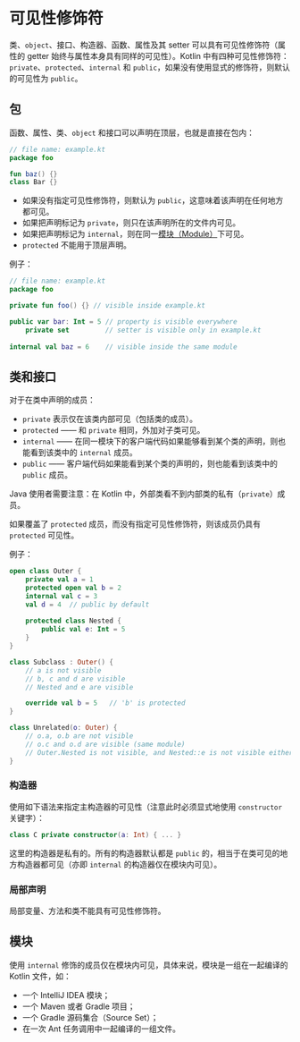 # 可见性修饰符

类、`object`、接口、构造器、函数、属性及其 setter 可以具有可见性修饰符（属性的 getter 始终与属性本身具有同样的可见性）。Kotlin 中有四种可见性修饰符：`private`、`protected`、`internal` 和 `public`，如果没有使用显式的修饰符，则默认的可见性为 `public`。


## 包

函数、属性、类、`object` 和接口可以声明在顶层，也就是直接在包内：

```kotlin
// file name: example.kt
package foo

fun baz() {}
class Bar {}
```

- 如果没有指定可见性修饰符，则默认为 `public`，这意味着该声明在任何地方都可见。
- 如果把声明标记为 `private`，则只在该声明所在的文件内可见。
- 如果把声明标记为 `internal`，则在同一[模块（Module）](https://github.com/nex3z/kotlin-reference-cn/blob/master/reference/classes-and-objects/visibility-modifiers.md#模块)下可见。
- `protected` 不能用于顶层声明。

例子：
```kotlin
// file name: example.kt
package foo

private fun foo() {} // visible inside example.kt

public var bar: Int = 5 // property is visible everywhere
    private set         // setter is visible only in example.kt
    
internal val baz = 6    // visible inside the same module
```


## 类和接口

对于在类中声明的成员：

- `private` 表示仅在该类内部可见（包括类的成员）。
- `protected` —— 和 `private` 相同，外加对子类可见。
- `internal` —— 在同一模块下的客户端代码如果能够看到某个类的声明，则也能看到该类中的 `internal` 成员。
- `public` —— 客户端代码如果能看到某个类的声明的，则也能看到该类中的 `public` 成员。

Java 使用者需要注意：在 Kotlin 中，外部类看不到内部类的私有（`private`）成员。

如果覆盖了 `protected` 成员，而没有指定可见性修饰符，则该成员仍具有 `protected` 可见性。

例子：

```kotlin
open class Outer {
    private val a = 1
    protected open val b = 2
    internal val c = 3
    val d = 4  // public by default
    
    protected class Nested {
        public val e: Int = 5
    }
}

class Subclass : Outer() {
    // a is not visible
    // b, c and d are visible
    // Nested and e are visible

    override val b = 5   // 'b' is protected
}

class Unrelated(o: Outer) {
    // o.a, o.b are not visible
    // o.c and o.d are visible (same module)
    // Outer.Nested is not visible, and Nested::e is not visible either 
}
```

### 构造器

使用如下语法来指定主构造器的可见性（注意此时必须显式地使用 `constructor` 关键字）：

```kotlin
class C private constructor(a: Int) { ... }
```

这里的构造器是私有的。所有的构造器默认都是 `public` 的，相当于在类可见的地方构造器都可见（亦即 `internal` 的构造器仅在模块内可见）。

### 局部声明

局部变量、方法和类不能具有可见性修饰符。


## 模块

使用 `internal` 修饰的成员仅在模块内可见，具体来说，模块是一组在一起编译的 Kotlin 文件，如：

- 一个 IntelliJ IDEA 模块；
- 一个 Maven 或者 Gradle 项目；
- 一个 Gradle 源码集合（Source Set）；
- 在一次 Ant 任务调用中一起编译的一组文件。
 